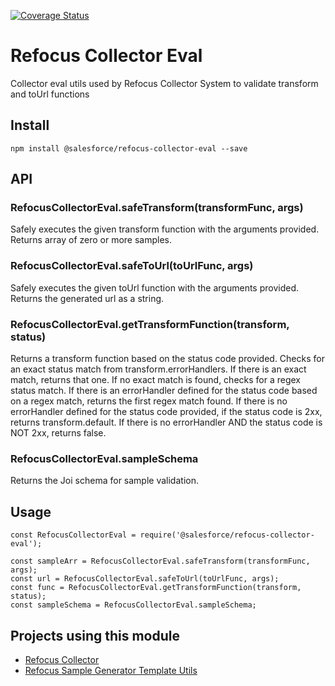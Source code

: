 [![Coverage Status](https://coveralls.io/repos/github/salesforce/refocus-collector-eval/badge.svg)](https://coveralls.io/github/salesforce/refocus-collector-eval)

# Refocus Collector Eval

Collector eval utils used by Refocus Collector System to validate transform and toUrl functions

## Install

`npm install @salesforce/refocus-collector-eval --save`

## API

### RefocusCollectorEval.safeTransform(transformFunc, args)

Safely executes the given transform function with the arguments provided. Returns array of zero or more samples.

### RefocusCollectorEval.safeToUrl(toUrlFunc, args)

Safely executes the given toUrl function with the arguments provided. Returns the generated url as a string.

### RefocusCollectorEval.getTransformFunction(transform, status)

Returns a transform function based on the status code provided. Checks for an exact status match from transform.errorHandlers. If there is an exact match, returns that one. If no exact match is found, checks for a regex status match. If there is an errorHandler defined for the status code based on a regex match, returns the first regex match found. If there is no errorHandler defined for the status code provided, if the status code is 2xx, returns transform.default. If there is no errorHandler AND the status code is NOT 2xx, returns false.

### RefocusCollectorEval.sampleSchema

Returns the Joi schema for sample validation.

## Usage

```
const RefocusCollectorEval = require('@salesforce/refocus-collector-eval');

const sampleArr = RefocusCollectorEval.safeTransform(transformFunc, args);
const url = RefocusCollectorEval.safeToUrl(toUrlFunc, args);
const func = RefocusCollectorEval.getTransformFunction(transform, status);
const sampleSchema = RefocusCollectorEval.sampleSchema;
```

## Projects using this module

- [Refocus Collector](https://github.com/salesforce/refocus-collector)
- [Refocus Sample Generator Template Utils](https://github.com/salesforce/refocus-sample-generator-template-utils)
